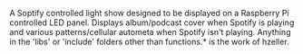 A Soptify controlled light show designed to be displayed on a Raspberry Pi controlled LED panel.
Displays album/podcast cover when Spotify is playing and various patterns/cellular autometa when Spotify isn't playing.
Anything in the 'libs' or 'include' folders other than functions.\* is the work of hzeller.
